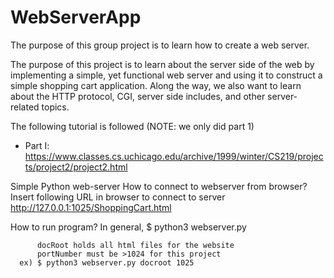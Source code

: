 # WebServerApp
The purpose of this group project is to learn how to create a web server.

The purpose of this project is to learn about the server side of the web by implementing a simple, yet functional web server and using it to construct a simple shopping cart application. Along the way, we also want to learn about the HTTP protocol, CGI, server side includes, and other server-related topics. 

The following tutorial is followed (NOTE: we only did part 1)
- Part I: https://www.classes.cs.uchicago.edu/archive/1999/winter/CS219/projects/project2/project2.html

Simple Python web-server
  How to connect to webserver from browser?
      Insert following URL in browser to connect to server
          http://127.0.0.1:1025/ShoppingCart.html

  How to run program?
      In general,
          $ python3 webserver.py <relativePathToDocRoot> <portNumberr>
          
          docRoot holds all html files for the website
          portNumber must be >1024 for this project
      ex) $ python3 webserver.py docroot 1025
 
